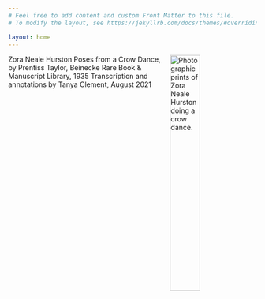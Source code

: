 ```yaml
---
# Feel free to add content and custom Front Matter to this file.
# To modify the layout, see https://jekyllrb.com/docs/themes/#overriding-theme-defaults

layout: home
---
```



<img align="right" width="35%" height="35%" alt="Photographic prints of Zora Neale Hurston doing a crow dance." src="https://github.com/tanyaclement/znh_jacksonville_1939/assets/1213771/e5b95e0e-40ef-42fe-8946-feb54168adb0"/>

Zora Neale Hurston Poses from a Crow Dance, by Prentiss Taylor, Beinecke Rare Book & Manuscript Library, 1935
Transcription and annotations by Tanya Clement, August 2021 
